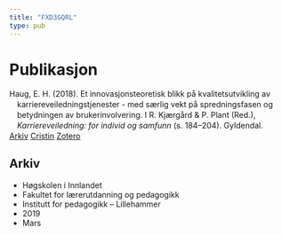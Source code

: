 ```yaml
---
title: "FXD3GQRL"
type: pub
---
```

<h1>Publikasjon</h1>
<article id="csl-bib-container-FXD3GQRL" class="csl-bib-container">
  <div class="csl-bib-body" style="line-height: 1.35; padding-left: 1em; text-indent:-1em;">
  <div class="csl-entry">Haug, E. H. (2018). Et innovasjonsteoretisk blikk p&#xE5; kvalitetsutvikling av karriereveiledningstjenester - med s&#xE6;rlig vekt p&#xE5; spredningsfasen og betydningen av brukerinvolvering. I R. Kj&#xE6;rg&#xE5;rd &amp; P. Plant (Red.), <i>Karriereveiledning: for individ og samfunn</i> (s. 184&#x2013;204). Gyldendal.</div>
</div>
  <div class="csl-bib-buttons">
    <a href="#taxonomy-article-FXD3GQRL" class="csl-bib-button">Arkiv</a>
    <a href alt="Cristin URL" class="csl-bib-button">Cristin</a>
    <a href alt="Zotero URL" class="csl-bib-button">Zotero</a>
  </div>
  <div id="csl-bib-meta-container-FXD3GQRL"></div>
</article>
<div id="csl-bib-meta-FXD3GQRL" class="csl-bib-meta">
  <article id="taxonomy-article-FXD3GQRL" class="taxonomy-article">
    <h1>Arkiv</h1>
    <ul>
      <li>Høgskolen i Innlandet</li>
      <li>Fakultet for lærerutdanning og pedagogikk</li>
      <li>Institutt for pedagogikk – Lillehammer</li>
      <li>2019</li>
      <li>Mars</li>
    </ul>
  </article>
</div>
